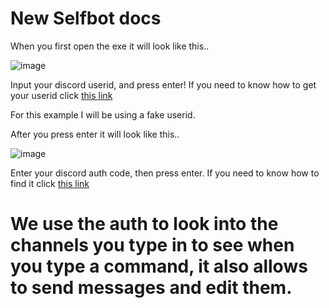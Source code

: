 # New Selfbot docs

When you first open the exe it will look like this..

![image](https://github.com/jj123llol/selfbot/assets/115508192/623bf3c3-8b2e-48ca-baed-69c575fda3c8)

Input your discord userid, and press enter!
If you need to know how to get your userid click [this link](https://www.businessinsider.com/guides/tech/discord-id)

For this example I will be using a fake userid.

After you press enter it will look like this..

![image](https://github.com/jj123llol/selfbot/assets/115508192/9069096b-7b31-480a-bf08-f6f7212351f4)

Enter your discord auth code, then press enter.
If you need to know how to find it click [this link](https://www.androidauthority.com/get-discord-token-3149920/)

# We use the auth to look into the channels you type in to see when you type a command, it also allows to send messages and edit them.
